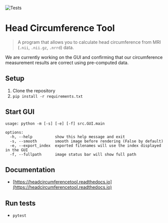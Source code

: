 ![Tests](https://github.com/COMP523TeamD/HeadCircumferenceTool/actions/workflows/tests.yml/badge.svg)

# Head Circumference Tool

> A program that allows you to calculate head circumference from MRI (`.nii`, `.nii.gz`, `.nrrd`) data.

We are currently working on the GUI and confirming that our circumference measurement results are correct using pre-computed data.

## Setup

1. Clone the repository
2. `pip install -r requirements.txt`

## Start GUI

```
usage: python -m [-s] [-e] [-f] src.GUI.main

options:
  -h, --help          show this help message and exit
  -s, --smooth        smooth image before rendering (False by default)
  -e, --export_index  exported filenames will use the index displayed in the GUI
  -f, --fullpath      image status bar will show full path
```

## Documentation

- [https://headcircumferencetool.readthedocs.io](https://headcircumferencetool.readthedocs.io)

## Run tests

- `pytest`
